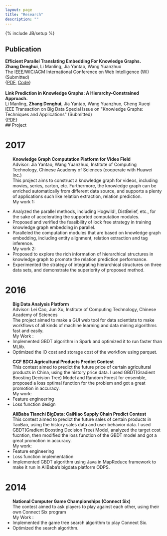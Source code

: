 ```yaml
---
layout: page
title: "Research"
description: ""
---
```

{% include JB/setup %}

## Publication

<!-- ## Conference Papers -->
<div class='zdh'>
<b>Efficient Parallel Translating Embedding For Knowledge Graphs.</b>  <br>
<b>Zhang Denghui</b>, Li Manling, Jia Yantao, Wang Yuanzhuo  <br>
The IEEE/WIC/ACM International Conference on Web Intelligence (WI) (Submitted)  <br>
<!-- [arXiv:1703.10316](https://arxiv.org/abs/1703.10316)   -->
<!-- {[PDF](https://arxiv.org/pdf/1703.10316.pdf), [Code](https://github.com/zdh2292390/ParTrans-X)} -->
{<a href='https://arxiv.org/pdf/1703.10316.pdf'>PDF</a>, <a href='https://github.com/zdh2292390/ParTrans-X'>Code</a>}<br>
</div>
<!-- ## Journal Papers -->
<div class='zdh'>
<br/>
<b>Link Prediction in Knowledge Graphs: A Hierarchy-Constrained Approach.</b>  <br>
Li Manling, <b>Zhang Denghui</b>, Jia Yantao, Wang Yuanzhuo, Cheng Xueqi  <br>
IEEE Transaction on Big Data Special Issue on "Knowledge Graphs: Techniques and Applications" (Submitted)  <br>
<!-- {[PDF](https://zdh2292390.github.io/TBD-2017-02-0077_v3.pdf)} -->
{<a href='https://zdh2292390.github.io/TBD-2017-02-0077_v3.pdf'>PDF</a>}<br>
</div>
## Project
<div class='section'>
<h1 id='2017'>2017</h1>
<ul>

<b>Knowledge Graph Computation Platform for Video Field</b><br>
Advisor: Jia Yantao, Wang Yuanzhuo, Institute of Computing Technology, Chinese Academy of Sciences (cooperate with Huawei Inc.)<br>
This project aims to construct a knowledge graph for videos, including movies, series, carton, etc. Furthermore, the knowledge graph can be enriched automatically from different data source, and supports a plenty of applications such like relation extraction, relation prediction.<br>
My work 1:
<li>Analyzed the parallel methods, including Hogwild!, DistBelief, etc., for the sake of accelerating the supported computation modules.</li>
<li>Proposed and verified the feasibility of lock free strategy in training knowledge graph embedding in parallel.</li>
<li>Paralleled the computation modules that are based on knowledge graph embedding, including entity alignment, relation extraction and tag inference.</li>
My work 2:
<li>Proposed to explore the rich information of hierarchical structures in knowledge graph to promote the relation prediction performance. </li>
<!-- <li>proved the convergence of the proposed method.</li> -->
<li>Experimented the strategy of integrating hierarchical structures on three data sets, and demonstrate the superiority of proposed method.</li>
</ul>
</div>

<div class='section'>
<h1 id='2016'>2016</h1>
<ul>
<b>Big Data Analysis Platform</b><br>
Advisor: Lei Cao, Jun Xu, Institute of Computing Technology, Chinese Academy of Sciences<br>
The project aimed to make a GUI web tool for data scientists to make workflows of all kinds of machine learning and data mining algorithms fast and easily.<br>
My Work : <!-- <li>Implemented various machine learning and preprocess algorithms in spark. </li> -->
<li>Implemented GBDT algorithm in Spark and optimized it to run faster than MLlib.</li>
<li>Optimized the IO cost and storage cost of the workflow using parquet.</li>
</ul>

<ul>
<b>CCF BDCI Agricultural Products Predict Contest</b><br>
This contest aimed to predict the future price of certain agricultural products in China, using the history price data. I used GBDT(Gradient Boosting Decision Tree) Model and Random Forest for ensemble, proposed a loss optimal function for the problem and got a great promotion in accuracy.<br>
My work:
<li>Feature engineering</li>
<li>Loss function design</li>
</ul>

<ul>
<b>AliBaba Tianchi BigData: CaiNiao Supply Chain Predict Contest</b><br>
This contest aimed to predict the future sales of certain products in TaoBao, using the history sales data and user behavior data. I used GBDT(Gradient Boosting Decision Tree) Model, analyzed the target cost fucntion, then modified the loss function of the GBDT model and got a great promotion in accuracy.<br>
My work:
<li>Feature engineering</li>
<li>Loss function implementation</li>
<li>Implemented GBDT algorithm using Java in MapReduce framework to make it run in AliBaba’s bigdata platform ODPS.</li>
</ul>
</div>

<div class='section'>
<h1 id='2014'>2014</h1>
<ul>
<b>National Computer Game Championships (Connect Six)</b><br>
The contest aimed to ask players to play against each other, using their own Connect Six program
<br>
My Work :
<li>Implemented the game tree search algorithm to play Connext Six.</li>
<li>Optimized the search algorithm.</li>
</ul>
</div>

